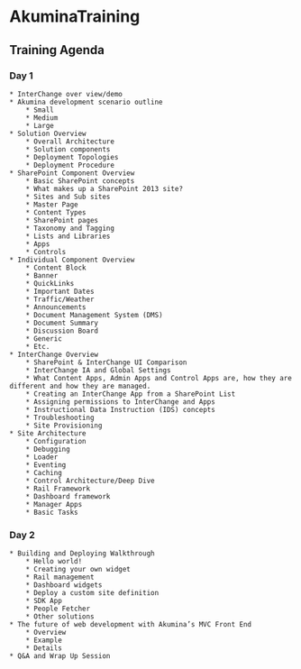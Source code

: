 # AkuminaTraining

## Training Agenda

### Day 1

    * InterChange over view/demo
    * Akumina development scenario outline
        * Small
        * Medium
        * Large
    * Solution Overview
        * Overall Architecture
        * Solution components
        * Deployment Topologies
        * Deployment Procedure
    * SharePoint Component Overview
        * Basic SharePoint concepts
        * What makes up a SharePoint 2013 site?
        * Sites and Sub sites
        * Master Page
        * Content Types
        * SharePoint pages
        * Taxonomy and Tagging
        * Lists and Libraries
        * Apps
        * Controls
    * Individual Component Overview
        * Content Block
        * Banner
        * QuickLinks
        * Important Dates
        * Traffic/Weather
        * Announcements
        * Document Management System (DMS)
        * Document Summary
        * Discussion Board
        * Generic
        * Etc.
    * InterChange Overview
        * SharePoint & InterChange UI Comparison
        * InterChange IA and Global Settings
        * What Content Apps, Admin Apps and Control Apps are, how they are different and how they are managed.
        * Creating an InterChange App from a SharePoint List
        * Assigning permissions to InterChange and Apps
        * Instructional Data Instruction (IDS) concepts
        * Troubleshooting
        * Site Provisioning
    * Site Architecture
        * Configuration
        * Debugging
        * Loader
        * Eventing
        * Caching
        * Control Architecture/Deep Dive
        * Rail Framework
        * Dashboard framework
        * Manager Apps
        * Basic Tasks

### Day 2

    * Building and Deploying Walkthrough
        * Hello world!
        * Creating your own widget
        * Rail management
        * Dashboard widgets
        * Deploy a custom site definition
        * SDK App
        * People Fetcher
        * Other solutions
    * The future of web development with Akumina’s MVC Front End
        * Overview
        * Example
        * Details
    * Q&A and Wrap Up Session